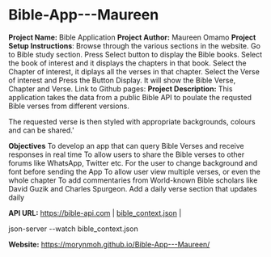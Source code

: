 # Bible-App---Maureen
**Project Name:** Bible Application
**Project Author:** Maureen Omamo
**Project Setup Instructions**: 
Browse through the various sections in the website. Go to Bible study section. Press Select button to display the Bible books. Select the book of interest and it displays the chapters in that book. Select the Chapter of interest, it diplays all the verses in that chapter. Select the Verse of interest and Press the Button Display. It will show the Bible Verse, Chapter and Verse. 
Link to Github pages: 
**Project Description:** This application takes the data from a public Bible API to poulate the requsted Bible verses from different versions.

The requested verse is then styled with appropriate backgrounds, colours and can be shared.'

**Objectives**
To develop an app that can query Bible Verses and receive responses in real time
To  allow users to share the Bible verses to other forums like WhatsApp, Twitter etc.
For the user to change background and font before sending the App
To allow user view multiple verses, or even the whole chapter
To add commentaries from World-known Bible scholars like David Guzik and Charles Spurgeon.
Add a daily verse section that updates daily

**API URL:** https://bible-api.com | [bible_context.json](https://my-json-server.typicode.com/Morynmoh/Bible-App---Maureen) | 

json-server --watch bible_context.json

**Website:** https://morynmoh.github.io/Bible-App---Maureen/




